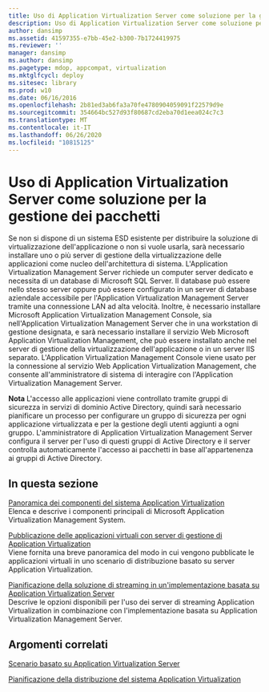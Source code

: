 ```yaml
---
title: Uso di Application Virtualization Server come soluzione per la gestione dei pacchetti
description: Uso di Application Virtualization Server come soluzione per la gestione dei pacchetti
author: dansimp
ms.assetid: 41597355-e7bb-45e2-b300-7b1724419975
ms.reviewer: ''
manager: dansimp
ms.author: dansimp
ms.pagetype: mdop, appcompat, virtualization
ms.mktglfcycl: deploy
ms.sitesec: library
ms.prod: w10
ms.date: 06/16/2016
ms.openlocfilehash: 2b81ed3ab6fa3a70fe4780904059091f22579d9e
ms.sourcegitcommit: 354664bc527d93f80687cd2eba70d1eea024c7c3
ms.translationtype: MT
ms.contentlocale: it-IT
ms.lasthandoff: 06/26/2020
ms.locfileid: "10815125"
---
```

# Uso di Application Virtualization Server come soluzione per la gestione dei pacchetti


Se non si dispone di un sistema ESD esistente per distribuire la soluzione di virtualizzazione dell'applicazione o non si vuole usarla, sarà necessario installare uno o più server di gestione della virtualizzazione delle applicazioni come nucleo dell'architettura di sistema. L'Application Virtualization Management Server richiede un computer server dedicato e necessita di un database di Microsoft SQL Server. Il database può essere nello stesso server oppure può essere configurato in un server di database aziendale accessibile per l'Application Virtualization Management Server tramite una connessione LAN ad alta velocità. Inoltre, è necessario installare Microsoft Application Virtualization Management Console, sia nell'Application Virtualization Management Server che in una workstation di gestione designata, e sarà necessario installare il servizio Web Microsoft Application Virtualization Management, che può essere installato anche nel server di gestione della virtualizzazione dell'applicazione o in un server IIS separato. L'Application Virtualization Management Console viene usato per la connessione al servizio Web Application Virtualization Management, che consente all'amministratore di sistema di interagire con l'Application Virtualization Management Server.

**Nota**  L'accesso alle applicazioni viene controllato tramite gruppi di sicurezza in servizi di dominio Active Directory, quindi sarà necessario pianificare un processo per configurare un gruppo di sicurezza per ogni applicazione virtualizzata e per la gestione degli utenti aggiunti a ogni gruppo. L'amministratore di Application Virtualization Management Server configura il server per l'uso di questi gruppi di Active Directory e il server controlla automaticamente l'accesso ai pacchetti in base all'appartenenza ai gruppi di Active Directory.

 

## In questa sezione


<a href="" id="overview-of-the-application-virtualization-system-components"></a>[Panoramica dei componenti del sistema Application Virtualization](overview-of-the-application-virtualization-system-components.md)  
Elenca e descrive i componenti principali di Microsoft Application Virtualization Management System.

<a href="" id="publishing-virtual-applications-using-application-virtualization-management-servers"></a>[Pubblicazione delle applicazioni virtuali con server di gestione di Application Virtualization](publishing-virtual-applications-using-application-virtualization-management-servers.md)  
Viene fornita una breve panoramica del modo in cui vengono pubblicate le applicazioni virtuali in uno scenario di distribuzione basato su server Application Virtualization.

<a href="" id="planning-your-streaming-solution-in-an-application-virtualization-server-based-implementation"></a>[Pianificazione della soluzione di streaming in un'implementazione basata su Application Virtualization Server](planning-your-streaming-solution-in-an-application-virtualization-server-based-implementation.md)  
Descrive le opzioni disponibili per l'uso dei server di streaming Application Virtualization in combinazione con l'implementazione basata su Application Virtualization Management Server.

## Argomenti correlati


[Scenario basato su Application Virtualization Server](application-virtualization-server-based-scenario.md)

[Pianificazione della distribuzione del sistema Application Virtualization](planning-for-application-virtualization-system-deployment.md)

 

 





